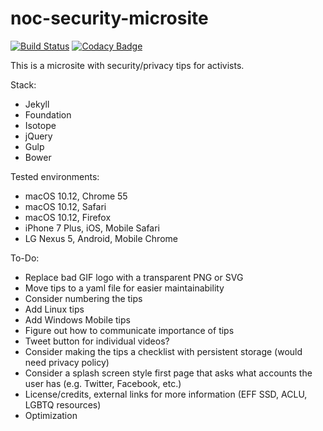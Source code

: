 # noc-security-microsite

[![Build Status](https://travis-ci.org/webster/noc-security-microsite.svg)](https://travis-ci.org/webster/noc-security-microsite)
[![Codacy Badge](https://api.codacy.com/project/badge/Grade/02c8801ea713468db543d6a81cac5379)](https://www.codacy.com/app/tony_3/noc-security-microsite?utm_source=github.com&amp;utm_medium=referral&amp;utm_content=webster/noc-security-microsite&amp;utm_campaign=Badge_Grade)

This is a microsite with security/privacy tips for activists.

Stack:
- Jekyll
- Foundation
- Isotope
- jQuery
- Gulp
- Bower

Tested environments:
- macOS 10.12, Chrome 55
- macOS 10.12, Safari
- macOS 10.12, Firefox
- iPhone 7 Plus, iOS, Mobile Safari
- LG Nexus 5, Android, Mobile Chrome

To-Do:
- Replace bad GIF logo with a transparent PNG or SVG
- Move tips to a yaml file for easier maintainability
- Consider numbering the tips
- Add Linux tips
- Add Windows Mobile tips
- Figure out how to communicate importance of tips
- Tweet button for individual videos?
- Consider making the tips a checklist with persistent storage (would need privacy policy)
- Consider a splash screen style first page that asks what accounts the user has (e.g. Twitter, Facebook, etc.)
- License/credits, external links for more information (EFF SSD, ACLU, LGBTQ resources)
- Optimization
